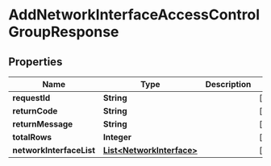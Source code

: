 
# AddNetworkInterfaceAccessControlGroupResponse

## Properties
Name | Type | Description | Notes
------------ | ------------- | ------------- | -------------
**requestId** | **String** |  |  [optional]
**returnCode** | **String** |  |  [optional]
**returnMessage** | **String** |  |  [optional]
**totalRows** | **Integer** |  |  [optional]
**networkInterfaceList** | [**List&lt;NetworkInterface&gt;**](NetworkInterface.md) |  |  [optional]



